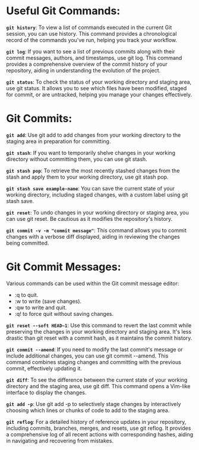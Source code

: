 # Useful Git Commands:

**`git history`**: To view a list of commands executed in the current Git session, you can use history. This command provides a chronological record of the commands you've run, helping you track your workflow.

**`git log`**: If you want to see a list of previous commits along with their commit messages, authors, and timestamps, use git log. This command provides a comprehensive overview of the commit history of your repository, aiding in understanding the evolution of the project.

**`git status`**: To check the status of your working directory and staging area, use git status. It allows you to see which files have been modified, staged for commit, or are untracked, helping you manage your changes effectively.

# Git Commits:

**`git add`**: Use git add to add changes from your working directory to the staging area in preparation for committing.

**`git stash`**: If you want to temporarily shelve changes in your working directory without committing them, you can use git stash.

**`git stash pop`**: To retrieve the most recently stashed changes from the stash and apply them to your working directory, use git stash pop.

**`git stash save example-name`**: You can save the current state of your working directory, including staged changes, with a custom label using git stash save.

**`git reset`**: To undo changes in your working directory or staging area, you can use git reset. Be cautious as it modifies the repository's history.

**`git commit -v -m "commit message"`**: This command allows you to commit changes with a verbose diff displayed, aiding in reviewing the changes being committed.

# Git Commit Messages:

Various commands can be used within the Git commit message editor:
- :q to quit.
- :w to write (save changes).
- :qw to write and quit.
- :q! to force quit without saving changes.

**`git reset --soft HEAD~1`**: Use this command to revert the last commit while preserving the changes in your working directory and staging area. It's less drastic than git reset with a commit hash, as it maintains the commit history.

**`git commit --amend`**: If you need to modify the last commit's message or include additional changes, you can use git commit --amend. This command combines staging changes and committing with the previous commit, effectively updating it.

**`git diff`**: To see the difference between the current state of your working directory and the staging area, use git diff. This command opens a Vim-like interface to display the changes.

**`git add -p`**: Use git add -p to selectively stage changes by interactively choosing which lines or chunks of code to add to the staging area.

**`git reflog`**: For a detailed history of reference updates in your repository, including commits, branches, merges, and resets, use git reflog. It provides a comprehensive log of all recent actions with corresponding hashes, aiding in navigating and recovering from mistakes.


